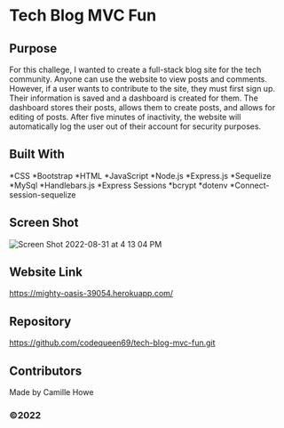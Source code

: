# Tech Blog MVC Fun

## Purpose
For this challege, I wanted to create a full-stack blog site for the tech community. Anyone can use the website to view posts and comments. However, if a user wants to contribute to the site, they must first sign up. Their information is saved and a dashboard is created for them. The dashboard stores their posts, allows them to create posts, and allows for editing of posts. After five minutes of inactivity, the website will automatically log the user out of their account for security purposes. 

## Built With
*CSS
*Bootstrap
*HTML
*JavaScript
*Node.js
*Express.js
*Sequelize
*MySql
*Handlebars.js
*Express Sessions
*bcrypt
*dotenv
*Connect-session-sequelize

## Screen Shot
![Screen Shot 2022-08-31 at 4 13 04 PM](https://user-images.githubusercontent.com/104512547/187784613-196cdfce-c924-4959-8c92-b24e06b3bcc5.png)

## Website Link
https://mighty-oasis-39054.herokuapp.com/

## Repository
https://github.com/codequeen69/tech-blog-mvc-fun.git

## Contributors
Made by Camille Howe

### ©️2022
